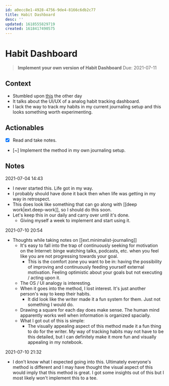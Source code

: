 ```yaml
---
id: a0ecc8e1-4928-4756-9de4-8166c6db2c77
title: Habit Dashboard
desc: ''
updated: 1618555829719
created: 1618417490575
---
```


# Habit Dashboard

> **Implement your own version of Habit Dashboard**
> Due: 2021-07-11

## Context
- Stumbled upon [this](https://betterhumans.pub/draft-how-to-hack-your-brain-to-achieve-consistency-that-lasts-7f5fdc520d28) the other day
- It talks about the UI/UX of a analog habit tracking dashboard.
- I lack the way to track my habits in my current journaling setup and this looks something worth experimenting.

## Actionables

- [x] Read and take notes.
- [~] Implement the method in my own journaling setup.

## Notes
2021-07-04 14:43
- I never started this. Life got in my way.
- I probably should have done it back then when life was getting in my way in retrospect.
- This does look like something that can go along with [[deep work|ext.deep-work]], so I should do this soon.
- Let's keep this in our daily and carry over until it's done.
  - Giving myself a week to implement and start using it.

2021-07-10 20:54
- Thoughts while taking notes on [[ext.minimalist-journaling]]
  - It's easy to fall into the trap of continuously seeking for motivation on the Internet: binge watching talks, podcasts, etc. when you feel like you are not progressing towards your goal.
    - This is the comfort zone you want to be in: having the possibility of improving and continuously feeding yourself external motivation. Feeling optimistic about your goals but not executing / acting upon it.
  - The OS / UI analogy is interesting.
  - When it goes into the method, I lost interest. It's just another person's way to keep their habits.
    - It did look like the writer made it a fun system for them. Just not something I would do.
  - Drawing a square for each day does make sense. The human mind apparently works well when information is organized spacially.
  - What I got out of this is simple:
    - The visually appealing aspect of this method made it a fun thing to do for the writer. My way of tracking habits may not have to be this detailed, but I can definitely make it more fun and visually appealing in my notebook.

2021-07-10 21:32
- I don't know what I expected going into this. Ultimately everyone's method is different and I may have thought the visual aspect of this would imply that this method is great. I got some insights out of this but I most likely won't implement this to a tee.
